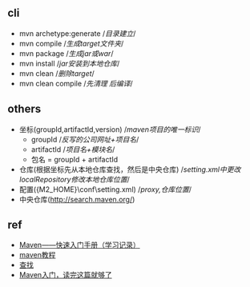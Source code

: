

## cli

+ mvn archetype:generate /*目录建立*/
+ mvn compile /*生成target文件夹*/
+ mvn package /*生成jar或war*/
+ mvn install /*jar安装到本地仓库*/
+ mvn clean /*删除target*/
+ mvn clean compile /*先清理 后编译*/
## others

+ 坐标(groupId,artifactId,version)   /*maven项目的唯一标识*/
    - groupId /*反写的公司网址+项目名*/
    - artifactId /*项目名+模块名*/
    - 包名 = groupId + artifactId
+ 仓库(根据坐标先从本地仓库查找，然后是中央仓库) /*setting.xml中更改localRepository修改本地仓库位置*/
+ 配置({M2_HOME}\conf\setting.xml) /*proxy,仓库位置*/
+ 中央仓库(http://search.maven.org/)

## ref
+ [Maven——快速入门手册（学习记录）](http://www.cnblogs.com/qbzf-Blog/p/6539161.html)
+ [maven教程](http://www.yiibai.com/maven/)
+ [查找](https://mvnrepository.com/)
+ [Maven入门，读完这篇就够了](https://www.jianshu.com/p/41d07cf95482)